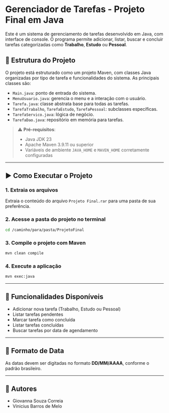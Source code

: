 # Gerenciador de Tarefas - Projeto Final em Java

Este é um sistema de gerenciamento de tarefas desenvolvido em Java, com interface de console. O programa permite adicionar, listar, buscar e concluir tarefas categorizadas como **Trabalho**, **Estudo** ou **Pessoal**.

## 📁 Estrutura do Projeto

O projeto está estruturado como um projeto Maven, com classes Java organizadas por tipo de tarefa e funcionalidades do sistema. As principais classes são:

- `Main.java`: ponto de entrada do sistema.
- `MenuUsuario.java`: gerencia o menu e a interação com o usuário.
- `Tarefa.java`: classe abstrata base para todas as tarefas.
- `TarefaTrabalho`, `TarefaEstudo`, `TarefaPessoal`: subclasses específicas.
- `TarefaServico.java`: lógica de negócio.
- `TarefaDao.java`: repositório em memória para tarefas.

> ⚠️ **Pré-requisitos**:
> - Java JDK 23
> - Apache Maven 3.9.11 ou superior
> - Variáveis de ambiente `JAVA_HOME` e `MAVEN_HOME` corretamente configuradas

---

## ▶️ Como Executar o Projeto

### 1. Extraia os arquivos

Extraia o conteúdo do arquivo `Projeto Final.rar` para uma pasta de sua preferência.

### 2. Acesse a pasta do projeto no terminal

```bash
cd /caminho/para/pasta/ProjetoFinal
```

### 3. Compile o projeto com Maven

```bash
mvn clean compile
```

### 4. Execute a aplicação

```bash
mvn exec:java
```
---

## 📌 Funcionalidades Disponíveis

- Adicionar nova tarefa (Trabalho, Estudo ou Pessoal)
- Listar tarefas pendentes
- Marcar tarefa como concluída
- Listar tarefas concluídas
- Buscar tarefas por data de agendamento

---

## 📅 Formato de Data

As datas devem ser digitadas no formato **DD/MM/AAAA**, conforme o padrão brasileiro.

---

## 👥 Autores

- Giovanna Souza Correia
- Vínicius Barros de Melo
